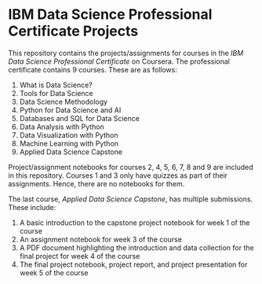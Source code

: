 # IBM Data Science Professional Certificate Projects

This repository contains the projects/assignments for courses in the *IBM Data Science Professional Certificate* on Coursera. The professional certificate contains 9 courses. These are as follows:

1. What is Data Science?
2. Tools for Data Science
3. Data Science Methodology
4. Python for Data Science and AI
5. Databases and SQL for Data Science
6. Data Analysis with Python
7. Data Visualization with Python
8. Machine Learning with Python
9. Applied Data Science Capstone

Project/assignment notebooks for courses 2, 4, 5, 6, 7, 8 and 9 are included in this repository. Courses 1 and 3 only have quizzes as part of their assignments. Hence, there are no notebooks for them.

The last course, *Applied Data Science Capstone*, has multiple submissions. These include:
1. A basic introduction to the capstone project notebook for week 1 of the course
2. An assignment notebook for week 3 of the course
3. A PDF document highlighting the introduction and data collection for the final project for week 4 of the course
4. The final project notebook, project report, and project presentation for week 5 of the course
